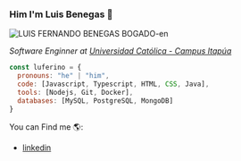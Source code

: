 ### Him I'm Luis Benegas 👋
![LUIS FERNANDO BENEGAS BOGADO-en](https://github.com/luferino/luferino/assets/53922378/f9d561da-479a-469e-8b56-858f28addaff)

<p><em>Software Enginner at <a href="https://www.uci.edu.py/uciweb/public/"> Universidad Católica - Campus Itapúa </a>
</em></p>

```javascript
const luferino = {
  pronouns: "he" | "him",
  code: [Javascript, Typescript, HTML, CSS, Java],
  tools: [Nodejs, Git, Docker],
  databases: [MySQL, PostgreSQL, MongoDB]
}
```
You can Find me 🌎:
- [linkedin](www.linkedin.com/in/luis-fernando-benegas-bogado)
<!--
**luferino/luferino** is a ✨ _special_ ✨ repository because its `README.md` (this file) appears on your GitHub profile.

Here are some ideas to get you started:

- 🔭 I’m currently working on ...
- 🌱 I’m currently learning ...
- 👯 I’m looking to collaborate on ...
- 🤔 I’m looking for help with ...
- 💬 Ask me about ...
- 📫 How to reach me: ...
- 😄 Pronouns: ...
- ⚡ Fun fact: ...
-->
